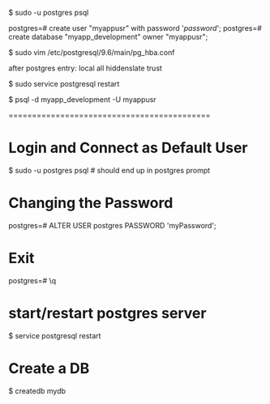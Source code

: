 $ sudo -u postgres psql

postgres=# create user "myappusr" with password '_password_';
postgres=# create database "myapp_development" owner "myappusr";

$ sudo vim /etc/postgresql/9.6/main/pg_hba.conf

after postgres entry:
local   all             hiddenslate                               trust

$ sudo service postgresql restart

$ psql -d myapp_development -U myappusr


===========================================

# Login and Connect as Default User
$ sudo -u postgres psql # should end up in postgres prompt

# Changing the Password
postgres=# ALTER USER postgres PASSWORD 'myPassword';

# Exit
postgres=# \q

# start/restart postgres server
$ service postgresql restart

# Create a DB
$ createdb mydb
